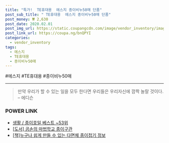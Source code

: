 ```yaml
--- 
title: "특가!  TE휴대용  에스지 종이비누50매 단품" 
post_sub_title: " TE휴대용  에스지 종이비누50매 단품" 
post_money: ₩ 2,630 
post_date: 2020.02.01 
post_img_url: https://static.coupangcdn.com/image/vendor_inventory/images/2017/08/14/19/8/7354a445-8e0f-4891-b2ce-831165f0e230.jpg 
post_link_url: https://coupa.ng/bnQPYI 
categories: 
  - vendor_inventory 
tags: 
  - 에스지 
  - TE휴대용 
  - 종이비누50매 
--- 
```

  #에스지 #TE휴대용 #종이비누50매 
<hr> 

> 만약 우리가 할 수 있는 일을 모두 한다면 우리들은 우리자신에 깜짝 놀랄 것이다. – 에디슨 


### POWER LINK

* <a href="https://blog.naver.com/santokki14/221778683658" target="_blank">생활 / 종이호일 베스트 ~53위</a>
* <a href="https://blog.naver.com/sakai111/221791724545" target="_blank">[도서] 곰손의 마법학교 종이구관</a>
* <a href="https://blog.naver.com/fasyy4321/221760280456" target="_blank">[책]누구나 쉽게 만들 수 있는 다면체 종이접기 정보</a>
